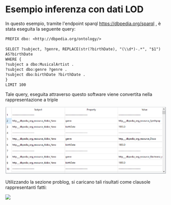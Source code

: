 # Esempio inferenza con dati LOD

In questo esempio, tramite l'endpoint sparql https://dbpedia.org/sparql , è stata eseguita la seguente query:
```
PREFIX dbo: <http://dbpedia.org/ontology/>

SELECT ?subject, ?genre, REPLACE(str(?birthDate), "(\\d*)-.*", "$1") AS?birthDate
WHERE {
?subject a dbo:MusicalArtist .
?subject dbo:genre ?genre .
?subject dbo:birthDate ?birthDate .
}
LIMIT 100
```

Tale query, eseguita attraverso questo software viene convertita nella rappresentazione a triple

![](./img/musicians_triple.PNG)

Utilizzando la sezione problog, si caricano tali risultati come clausole rappresentanti fatti:

![](./img/add_musician_facts)

